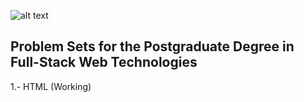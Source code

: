 
![alt text](https://upload.wikimedia.org/wikipedia/commons/thumb/9/97/Logo_UPC.svg/480px-Logo_UPC.svg.png "Logo UPC")


Problem Sets for the Postgraduate Degree in Full-Stack Web Technologies
-----------------------------------------------------------------------

1.- HTML (Working)
